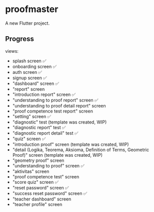 # proofmaster

A new Flutter project.

## Progress

views:

- splash screen ✅
- onboarding screen ✅
- auth screen ✅
- signup screen ✅
- "dashboard" screen ✅
- "report" screen
- "introduction report" screen ✅
- "understanding to proof report" screen ✅
- "understanding to proof detail report" screen
- "proof competence test report" screen
- "setting" screen ✅
- "diagnostic" test (template was created, WIP)
- "diagnostic report" test ✅
- "diagnostic report detail" test ✅
- "quiz" screen ✅
- "introduction proof" screen (template was created, WIP)
- "detail (Logika, Teorema, Aksioma, Definition of Terms, Geometric Proof)" screen (template was created, WIP)
- "geometry proof" screen
- "understanding to proof" screen ✅
- "aktivitas" screen
- "proof competence test" screen
- "score quiz" screen ✅
- "reset password" screen ✅
- "success reset password" screen ✅
- "teacher dashboard" screen
- "teacher profile" screen
